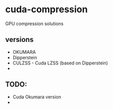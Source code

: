 # cuda-compression
GPU compression solutions

## versions
* OKUMARA
* Dipperstein
* CULZSS - Cuda LZSS (based on Dipperstein)
*

## TODO:
* Cuda Okumara version
* 




